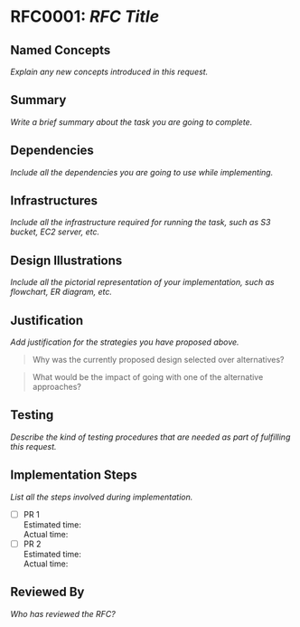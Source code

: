 # RFC0001: *RFC Title*

## Named Concepts
*Explain any new concepts introduced in this request.*

## Summary
*Write a brief summary about the task you are going to complete.*

## Dependencies
*Include all the dependencies you are going to use while implementing.*

## Infrastructures
*Include all the infrastructure required for running the task, such as S3 bucket, EC2 server, etc.*

## Design Illustrations
*Include all the pictorial representation of your implementation, such as flowchart, ER diagram, etc.*

## Justification
*Add justification for the strategies you have proposed above.*

> Why was the currently proposed design selected over alternatives?

> What would be the impact of going with one of the alternative approaches?

## Testing
*Describe the kind of testing procedures that are needed as part of fulfilling this request.*

## Implementation Steps
*List all the steps involved during implementation.*

- [ ] PR 1       
      Estimated time:  
      Actual time:  
- [ ] PR 2  
      Estimated time:  
      Actual time:  

## Reviewed By
*Who has reviewed the RFC?*
